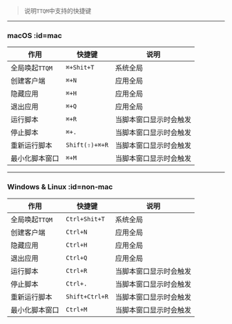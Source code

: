 >说明`TTQM`中支持的快捷键

---

### macOS :id=mac

|作用|快捷键|说明|
|---|---|---|
|全局唤起`TTQM`|`⌘+Shit+T`| 系统全局 |
|创建客户端|`⌘+N`| 应用全局 |
|隐藏应用|`⌘+H`| 应用全局 |
|退出应用|`⌘+Q`| 应用全局 |
|运行脚本|`⌘+R`|  当脚本窗口显示时会触发|
|停止脚本|`⌘+.`|  当脚本窗口显示时会触发|
|重新运行脚本|`Shift(⇧)+⌘+R`|  当脚本窗口显示时会触发|
|最小化脚本窗口|`⌘+M`|  当脚本窗口显示时会触发|

---

### Windows & Linux :id=non-mac

|作用|快捷键|说明|
|---|---|---|
|全局唤起`TTQM`|`Ctrl+Shit+T`| 系统全局 |
|创建客户端|`Ctrl+N`| 应用全局 |
|隐藏应用|`Ctrl+H`| 应用全局 |
|退出应用|`Ctrl+Q`| 应用全局 |
|运行脚本|`Ctrl+R`|  当脚本窗口显示时会触发|
|停止脚本|`Ctrl+.`|  当脚本窗口显示时会触发|
|重新运行脚本|`Shift+Ctrl+R`|  当脚本窗口显示时会触发|
|最小化脚本窗口|`Ctrl+M`|  当脚本窗口显示时会触发|